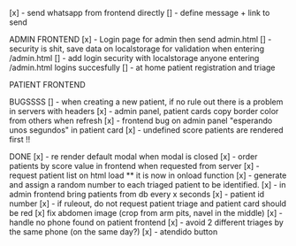 
[x] - send whatsapp from frontend directly
    [] - define message + link to send


ADMIN FRONTEND
[x] - Login page for admin then send admin.html
    [] - security is shit, save data on localstorage for validation when entering /admin.html
[] - add login security with localstorage anyone entering /admin.html logins succesfully
[] - at home patient registration and triage

PATIENT FRONTEND

BUGSSSS
[] - when creating a new patient, if no rule out there is a problem in servers with headers
[x] - admin panel, patient cards copy border color from others when refresh
[x] - frontend bug on admin panel "esperando unos segundos" in patient card
[x] - undefined score patients are rendered first !!

DONE
[x] - re render default modal when modal is closed
[x] - order patients by score value in frontend when requested from server
[x] - request patient list on html load ** it is now in onload function
[x] - generate and assign a random number to each triaged patient to be identified.
[x] - in admin frontend bring patients from db every x seconds
[x] - patient id number
[x] - if ruleout, do not request patient triage and patient card should be red
[x]  fix abdomen image (crop from arm pits, navel in the middle)
[x] - handle no phone found on patient frontend
[x] - avoid 2 different triages by the same phone (on the same day?)
[x] - atendido button
